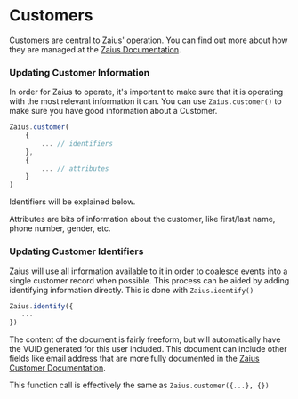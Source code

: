 # Customers

Customers are central to Zaius' operation. You can find out more about how they are managed at the [Zaius Documentation](https://developer.zaius.com/core-concepts/overview/customers).

### Updating Customer Information

In order for Zaius to operate, it's important to make sure that it is operating with the most relevant information it can. You can use `Zaius.customer()` to make sure you have good information about a Customer.

```typescript
Zaius.customer(
    {
        ... // identifiers
    },
    {
        ... // attributes
    }
)
```

Identifiers will be explained below.

Attributes are bits of information about the customer, like first/last name, phone number, gender, etc.

### Updating Customer Identifiers

Zaius will use all information available to it in order to coalesce events into a single customer record when possible. This process can be aided by adding identifying information directly. This is done with `Zaius.identify()`

```typescript
Zaius.identify({
   ...
})
```

The content of the document is fairly freeform, but will automatically have the VUID generated for this user included. This document can include other fields like email address that are more fully documented in the [Zaius Customer Documentation](https://developer.zaius.com/core-concepts/overview/customers).

This function call is effectively the same as `Zaius.customer({...}, {})`

